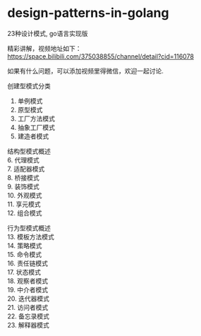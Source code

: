 # design-patterns-in-golang

23种设计模式, go语言实现版

精彩讲解，视频地址如下：
https://space.bilibili.com/375038855/channel/detail?cid=116078

如果有什么问题，可以添加视频里得微信，欢迎一起讨论.

创建型模式分类  
1. 单例模式  
2. 原型模式  
3. 工厂方法模式  
4. 抽象工厂模式  
5. 建造者模式  

结构型模式概述    
6. 代理模式  
7. 适配器模式  
8. 桥接模式  
9. 装饰模式  
10. 外观模式  
11. 享元模式  
12. 组合模式  

行为型模式概述    
13. 模板方法模式  
14. 策略模式  
15. 命令模式  
16. 责任链模式  
17. 状态模式   
18. 观察者模式  
19. 中介者模式  
20. 迭代器模式  
21. 访问者模式  
22. 备忘录模式  
23. 解释器模式  

